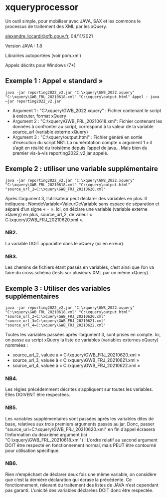 # xqueryprocessor
Un outil simple, pour mobiliser avec JAVA, SAX et les commons le processus de traitement des XML par les xQuery.


alexandre.liccardi@ofb.gouv.fr, 04/11/2021

Version JAVA : 1.8

Librairies autoportées (voir pom.xml)

Appels décrits pour Windows (7+)

## Exemple 1 : Appel « standard »
`java -jar reporting2022_v2.jar "C:\xquery\GWB_2022.xquery" 
"C:\xquery\GWB_FRL_20210618.xml" "C:\xquery\output.html"
Appel : java –jar reporting2022_v2.jar`

- Argument 1 : "C:\xquery\GWB_2022.xquery" : Fichier contenant le 
script à exécuter, format xQuery
- Argument 2 : "C:\xquery\GWB_FRL_20210618.xml": Fichier contenant les 
données à confronter au script, correspond à la valeur de la variable 
source_url (variable externe xQuery)
- Argument 3 : "C:\xquery\output.html" : Fichier généré en sortie 
d’exécution du script
NB1. La numérotation compte « argument 1 » il s’agit en réalité du 
troisième depuis l’appel de java… Mais bien du premier vis-à-vis
reporting2022_v2.jar appelé.
## Exemple 2 : utiliser une variable supplémentaire
`java -jar reporting2022_v2.jar "C:\xquery\GWB_2022.xquery" 
"C:\xquery\GWB_FRL_20210618.xml" "C:\xquery\output.html"
"source_url_2=C:\xquery\GWB_FRJ_20210620.xml"`

Après l’argument 3, l’utilisateur peut déclarer des variables en 
plus. Il indiquera : NomdeVariable=ValeurDeVariable sans espace de 
séparation et séparé d’un signe « = ». Ici, on déclare une variable
(variable externe xQuery) en plus, source_url_2, de valeur 
« C:\xquery\GWB_FRJ_20210620.xml ».
### NB2. 
La variable DOIT apparaître dans le xQuery (ici en erreur).
### NB3. 
Les chemins de fichiers étant passés en variables, c’est ainsi 
que l’on va faire du cross schéma (tests sur plusieurs XML par un 
même xQuery).
## Exemple 3 : Utiliser des variables supplémentaires
`java -jar reporting2022_v2.jar "C:\xquery\GWB_2022.xquery" 
"C:\xquery\GWB_FRL_20210618.xml" "C:\xquery\output.html"
"source_url_2=C:\xquery\GWB_FRJ_20210620.xml"
"source_url_3=C:\xquery\GWB_FRJ_20210621.xml"
"source_url_4=C:\xquery\GWB_FRJ_20210622.xml"`

Toutes les variables passées après l’argument 3, sont prises en 
compte. Ici, on passe au script xQuery la liste de variables 
(variables externes xQuery) nommées :
- source_url_2, valuée à « C:\xquery\GWB_FRJ_20210620.xml »
- source_url_3, valuée à « C:\xquery\GWB_FRJ_20210621.xml »
- source_url_4, valuée à « C:\xquery\GWB_FRJ_20210622.xml »
### NB4. 
Les règles précédemment décrites s’appliquent sur toutes les 
variables. Elles DOIVENT être respectées.
### NB5. 
Les variables supplémentaires sont passées après les variables 
dites de base, relatives aux trois premiers arguments passés au jar. 
Donc, passer "source_url=C:\xquery\GWB_FRJ_20210620.xml" en fin 
d’appel écrasera l’information du deuxième argument (ici 
"C:\xquery\GWB_FRL_20210618.xml") ! L’ordre relatif au second 
argument DOIT être respecté en fonctionnement normal, mais PEUT être 
contourné pour utilisation spécifique.
### NB6. 
Rien n’empêchant de déclarer deux fois une même variable, on 
considère que c’est la dernière déclaration qui écrase la précédente. 
Ce fonctionnement, relevant du traitement des listes de JAVA n’est 
cependant pas garanti. L’unicité des variables déclarées DOIT donc 
être respectée.
